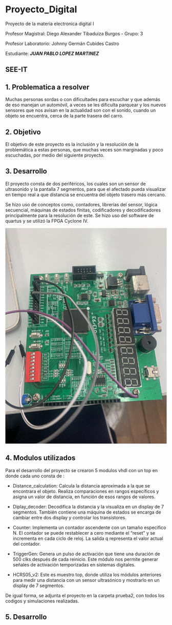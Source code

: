 # Proyecto_Digital
Proyecto de la materia electronica digital I 

Profesor Magistral: Diego Alexander Tibaduiza Burgos - Grupo: 3

Profesor Laboratorio: Johnny Germán Cubides Castro 

Estudiante: _**JUAN PABLO LOPEZ MARTINEZ**_

## SEE-IT

## 1. Problematica a resolver

Muchas personas sordas o con dificultades para escuchar y que además de eso manejan un automóvil, a veces se les dificulta parquear y los nuevos sensores que nos avisan en la actualidad son con el sonido, cuando un objeto se encuentra, cerca de la parte trasera del carro.

## 2. Objetivo

El objetivo de este proyecto es la inclusión y la resolución de la problemática a estas personas, que muchas veces son marginadas y poco escuchadas, por medio del siguiente proyecto.

## 3. Desarrollo

El proyecto consta de dos periféricos, los cuales son un sensor de ultrasonido y la pantalla 7 segmentos, para que el afectado pueda visualizar en tiempo real a que distancia se encuentra del objeto trasero más cercano.  

Se hizo uso de conceptos como, contadores, librerías del sensor, lógica secuencial, máquinas de estados finitas, codificadores y decodificadores principalmente para la resolución de este. Se hizo uso del software de quartus y se utilizó la FPGA Cyclone IV.

![ejemplo1](figs/IMG_8943.jpg)

## 4. Modulos utilizados

Para el desarrollo del proyecto se crearon 5 modulos vhdl con un top en donde cada uno consta de :

- Distance_calculation: Calcula la distancia aproximada a la que se encontrara el objeto. Realiza comparaciones en rangos específicos y asigna un valor de distancia, en función de esos rangos de valores.

- Diplay_decoder: Decodifica la distancia y la visualiza en un display de 7 segmentos. También contiene una máquina de estados se encarga de cambiar entre dos display y controlar los transistores.

- Counter: Implementa un contador ascendente con un tamaño especifico N. El contador se puede restablecer a cero mediante el “reset” y se incrementa en cada ciclo de reloj.  La salida q representa el valor actual del contador.

- TriggerGen: Genera un pulso de activación que tiene una duración de 500 clks después de cada reinicio.  Este módulo nos permite generar señales de activación temporizadas en sistemas digitales.

- HCRS05_v2: Este es muestro top, donde utiliza los módulos anteriores para medir una distancia con un sensor ultrasónico y mostrarlo en un display de 7 segmentos.

De igual forma, se adjunta el proyecto en la carpeta prueba2, con todos los codigos y simulaciones realizadas.

## 5. Desarrollo




